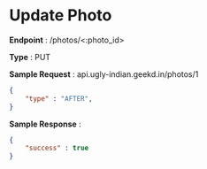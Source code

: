 # Update Photo
**Endpoint** : /photos/<:photo_id>

**Type**	 : PUT

**Sample Request** : api.ugly-indian.geekd.in/photos/1
```json
{
	"type" : "AFTER",
}

```

**Sample Response** :
```json
{
	"success" : true
}
```